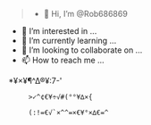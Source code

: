 >- 👋 Hi, I’m @Rob686869
- 👀 I’m interested in ...
- 🌱 I’m currently learning ...
- 💞️ I’m looking to collaborate on ...
- 📫 How to reach me ...

<!---
Rob686869/Rob686869 is a ✨ special ✨ repository because its `README.md` (this file) appears on your GitHub profile.
You can click the Preview link to take a look at your changes.
---> *¥×¥¶^∆®¥:7-'
         >✓^¢€¥÷√#(°°¥∆×{

         (:!=€√`×^^=×€¥°×∆€=^
